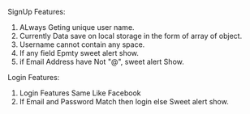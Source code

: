 SignUp Features:

1. ALways Geting unique user name.
2. Currently Data save on local storage in the form of array of object.
3. Username cannot contain any space.
4. If any field Epmty sweet alert show.
5. if Email Address have Not "@", sweet alert Show.

Login Features:

1. Login Features Same Like Facebook
2. If Email and Password Match then login else Sweet alert show.

<!-- 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 -->
